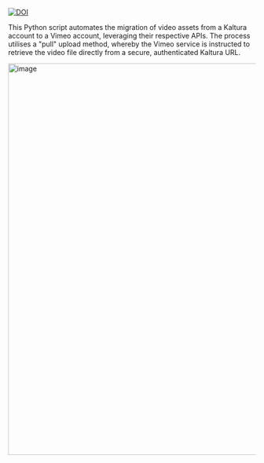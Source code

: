 [![DOI](https://zenodo.org/badge/1031915954.svg)](https://doi.org/10.5281/zenodo.16738935)

This Python script automates the migration of video assets from a Kaltura account to a Vimeo account, leveraging their respective APIs. The process utilises a "pull" upload method, whereby the Vimeo service is instructed to retrieve the video file directly from a secure, authenticated Kaltura URL.

<img width="633" height="797" alt="image" src="https://github.com/user-attachments/assets/18bd2d65-0d4e-46af-8f0d-751aa9b4082f" />
